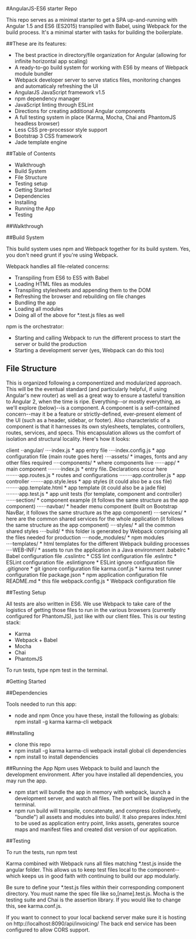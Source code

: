 #AngularJS-ES6 starter Repo

This repo serves as a minimal starter to get a SPA up-and-running with Angular 1.5 and ES6 (ES2015) transpiled with Babel, using Webpack for the build process. It's a minimal starter with tasks for building the boilerplate.

##These are its features:

* The best practice in directory/file organization for Angular (allowing for infinite horizontal app scaling)
* A ready-to-go build system for working with ES6 by means of Webpack module bundler
* Webpack developer server to serve statics files, monitoring changes and automaticaly refreshing the UI
* AngularJS JavaScript framework v1.5
* npm dependency manager
* JavaScript linting through ESLint
* Directions for creating additional Angular components
* A full testing system in place (Karma, Mocha, Chai and PhantomJS headless browser)
* Less CSS pre-processor style support
* Bootstrap 3 CSS framework
* Jade template engine


##Table of Contents

* Walkthrough
* Build System
* File Structure
* Testing setup
* Getting Started
* ​Dependencies
* Installing
* Running the App
* Testing


##Walkthrough

##Build System

This build system uses npm and Webpack together for its build system. Yes, you don't need grunt if you're using Webpack.

Webpack handles all file-related concerns:

* Transpiling from ES6 to ES5 with Babel
* Loading HTML files as modules
* Transpiling stylesheets and appending them to the DOM
* Refreshing the browser and rebuilding on file changes
* Bundling the app
* Loading all modules
* Doing all of the above for *.test.js files as well

 npm is the orchestrator:

* Starting and calling Webpack to run the different process to start the server or build the production
* Starting a development server (yes, Webpack can do this too)

## File Structure

This is organized following a componentized and modularized approach. This will be the eventual standard (and particularly helpful, if using Angular's new router) as well as a great way to ensure a tasteful transition to Angular 2, when the time is ripe. Everything--or mostly everything, as we'll explore (below)--is a component. A component is a self-contained concern--may it be a feature or strictly-defined, ever-present element of the UI (such as a header, sidebar, or footer). Also characteristic of a component is that it harnesses its own stylesheets, templates, controllers, routes, services, and specs. This encapsulation allows us the comfort of isolation and structural locality. Here's how it looks:

client
⋅⋅angular/
⋅⋅⋅⋅index.js * app entry file
⋅⋅⋅⋅index.config.js * app configuration file (main route goes here)
⋅⋅⋅⋅assets/ * images, fonts and any other files required
⋅⋅⋅⋅components/ * where components live
⋅⋅⋅⋅⋅⋅app/ * main component
⋅⋅⋅⋅⋅⋅⋅⋅index.js * entry file. Declarations occur here
⋅⋅⋅⋅⋅⋅⋅⋅app.routes.js * routes and configurations
⋅⋅⋅⋅⋅⋅⋅⋅app.controller.js * app controller
⋅⋅⋅⋅⋅⋅⋅⋅app.style.less * app styles (it could also be a css file)
⋅⋅⋅⋅⋅⋅⋅⋅app.template.html * app template (it could also be a jade file)
⋅⋅⋅⋅⋅⋅⋅⋅app.test.js * app unit tests (for template, component and controller)
⋅⋅⋅⋅⋅⋅section/ * component example (it follows the same structure as the app component)
⋅⋅⋅⋅⋅⋅navbar/ * header menu component (built on Bootstrap NavBar, it follows the same structure as the app component)
⋅⋅⋅⋅services/ * here are the common shared services for the whole application (it follows the same structure as the app component)
⋅⋅⋅⋅styles/ * all the common shared styles
⋅⋅⋅⋅build/ * this folder is generated by Webpack comprising all the files needed for production
⋅⋅⋅⋅node_modules/ * npm modules
⋅⋅⋅⋅templates/ * html templates for the different Webpack building processes
⋅⋅⋅⋅WEB-INF/ * assets to run the application in a Java environment
.babelrc * Babel configuration file
.csslintrc * CSS lint configuration file
.eslintrc * ESLint configuration file
.eslintignore * ESLint ignore configuration file
.gitignore * git ignore configuration file
karma.conf.js * karma test runner configuration file
package.json * npm application configuration file
README.md * this file
webpack.config.js * Webpack configuration file



##Testing Setup

All tests are also written in ES6. We use Webpack to take care of the logistics of getting those files to run in the various browsers (currently configured for PhantomJS), just like with our client files. This is our testing stack:

* Karma
* Webpack + Babel
* Mocha
* Chai
* PhantomJS

To run tests, type npm test in the terminal.

#Getting Started

##Dependencies

Tools needed to run this app:
* node and npm Once you have these, install the following as globals:
npm install -g karma karma-cli webpack

##Installing
* clone this repo
* npm install -g karma karma-cli webpack install global cli dependencies
* npm install to install dependencies


##Running the App
Npm uses Webpack to build and launch the development environment. After you have installed all dependencies, you may run the app.

* npm start will bundle the app in memory with webpack, launch a development server, and watch all files. The port will be displayed in the terminal.
* npm run build  will transpile, concatenate, and compress (collectively, "bundle") all assets and modules into build/. It also prepares index.html to be used as application entry point, links assets, generates source maps and manifest files and created dist version of our application.

##Testing

To run the tests, run npm test

Karma combined with Webpack runs all files matching *.test.js inside the angular folder. This allows us to keep test files local to the component--which keeps us in good faith with continuing to build our app modularly.

Be sure to define your *.test.js files within their corresponding component directory. You must name the spec file like so,[name].test.js. Mocha is the testing suite and Chai is the assertion library. If you would like to change this, see karma.conf.js.

If you want to connect to your local backend server make sure it is hosting on
http://localhost:8090/api/invoicing/
The back end service has been configured to allow CORS support.

